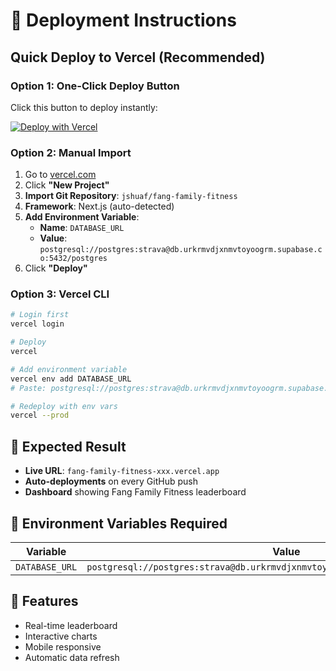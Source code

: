 # 🚀 Deployment Instructions

## Quick Deploy to Vercel (Recommended)

### Option 1: One-Click Deploy Button
Click this button to deploy instantly:

[![Deploy with Vercel](https://vercel.com/button)](https://vercel.com/new/clone?repository-url=https%3A%2F%2Fgithub.com%2Fjshuaf%2Ffang-family-fitness&env=DATABASE_URL&envDescription=Supabase%20PostgreSQL%20connection%20string&envLink=https%3A%2F%2Fsupabase.com&project-name=fang-family-fitness&repository-name=fang-family-fitness)

### Option 2: Manual Import
1. Go to [vercel.com](https://vercel.com)
2. Click **"New Project"**
3. **Import Git Repository**: `jshuaf/fang-family-fitness`
4. **Framework**: Next.js (auto-detected)
5. **Add Environment Variable**:
   - **Name**: `DATABASE_URL`
   - **Value**: `postgresql://postgres:strava@db.urkrmvdjxnmvtoyoogrm.supabase.co:5432/postgres`
6. Click **"Deploy"**

### Option 3: Vercel CLI
```bash
# Login first
vercel login

# Deploy
vercel

# Add environment variable
vercel env add DATABASE_URL
# Paste: postgresql://postgres:strava@db.urkrmvdjxnmvtoyoogrm.supabase.co:5432/postgres

# Redeploy with env vars
vercel --prod
```

## 🎯 Expected Result
- **Live URL**: `fang-family-fitness-xxx.vercel.app`
- **Auto-deployments** on every GitHub push
- **Dashboard** showing Fang Family Fitness leaderboard

## 🔧 Environment Variables Required
| Variable | Value |
|----------|-------|
| `DATABASE_URL` | `postgresql://postgres:strava@db.urkrmvdjxnmvtoyoogrm.supabase.co:5432/postgres` |

## 📱 Features
- Real-time leaderboard
- Interactive charts
- Mobile responsive
- Automatic data refresh